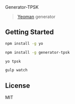 Generator-TPSK

> [Yeoman](http://yeoman.io) generator


## Getting Started


```bash
npm install -g yo
```

```bash
npm install -g generator-tpsk
```


```bash
yo tpsk
```

```bash
gulp watch
```


## License

MIT
